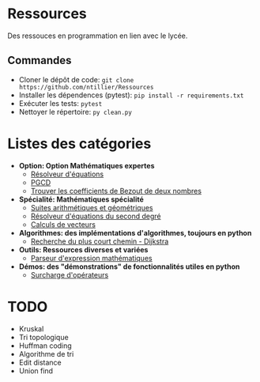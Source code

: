 # Ressources
Des ressouces en programmation en lien avec le lycée.

## Commandes
- Cloner le dépôt de code: `git clone https://github.com/ntillier/Ressources`
- Installer les dépendences (pytest): `pip install -r requirements.txt`
- Exécuter les tests: `pytest`
- Nettoyer le répertoire: `py clean.py`

# Listes des catégories
- **Option: Option Mathématiques expertes**
  - [Résolveur d'équations](/option/equation.py)
  - [PGCD](/option/pgcd.py)
  - [Trouver les coefficients de Bezout de deux nombres](/option/bezout.py)
- **Spécialité: Mathématiques spécialité**
  - [Suites arithmétiques et géométriques](/specialite/suites.py)
  - [Résolveur d'équations du second degré](/specialite/second_degre.py)
  - [Calculs de vecteurs](/specialite/vecteurs.py)
- **Algorithmes: des implémentations d'algorithmes, toujours en python**
  - [Recherche du plus court chemin - Dijkstra](/algorithms/dijkstra.py)
- **Outils: Ressources diverses et variées**
  - [Parseur d'expression mathématiques](/outils/parseur.py)
- **Démos: des "démonstrations" de fonctionnalités utiles en python**
  - [Surcharge d'opérateurs](/demos/operators.py)

# TODO
- Kruskal
- Tri topologique
- Huffman coding
- Algorithme de tri
- Edit distance
- Union find